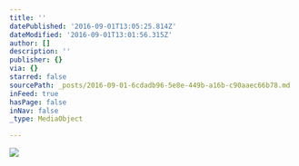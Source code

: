 ```yaml
---
title: ''
datePublished: '2016-09-01T13:05:25.814Z'
dateModified: '2016-09-01T13:01:56.315Z'
author: []
description: ''
publisher: {}
via: {}
starred: false
sourcePath: _posts/2016-09-01-6cdadb96-5e8e-449b-a16b-c90aaec66b78.md
inFeed: true
hasPage: false
inNav: false
_type: MediaObject

---
```

![](https://the-grid-user-content.s3-us-west-2.amazonaws.com/96cfaa94-888a-4ae3-bb08-0ea61902c39d.jpg)